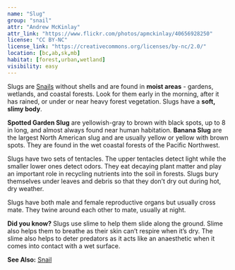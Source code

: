 ```yaml
---
name: "Slug"
group: "snail"
attr: "Andrew McKinlay"
attr_link: "https://www.flickr.com/photos/apmckinlay/40656928250"
license: "CC BY-NC"
license_link: "https://creativecommons.org/licenses/by-nc/2.0/"
location: [bc,ab,sk,mb]
habitat: [forest,urban,wetland]
visibility: easy
---
```

Slugs are [Snails](/{{section}}/snail) without shells and are found in **moist areas** - gardens, wetlands, and coastal forests. Look for them early in the morning, after it has rained, or under or near heavy forest vegetation. Slugs have a **soft, slimy body**.

**Spotted Garden Slug** are yellowish-gray to brown with black spots, up to 8 in long, and almost always found near human habitation. **Banana Slug** are the largest North American slug  and are usually yellow or yellow with brown spots. They are found in the wet coastal forests of the Pacific Northwest.

Slugs have two sets of tentacles. The upper tentacles detect light while the smaller lower ones detect odors. They eat decaying plant matter and play an important role in recycling nutrients into the soil in forests. Slugs bury themselves under leaves and debris so that they don’t dry out during hot, dry weather.

Slugs have both male and female reproductive organs but usually cross mate. They twine around each other to mate, usually at night.

**Did you know?** Slugs use slime to help them slide along the ground. Slime also helps them to breathe as their skin can’t respire when it’s dry. The slime also helps to deter predators as it acts like an anaesthetic when it comes into contact with a wet surface.

<!-- generated, do not edit -->
**See Also:**
[Snail](/{{section}}/snail)
